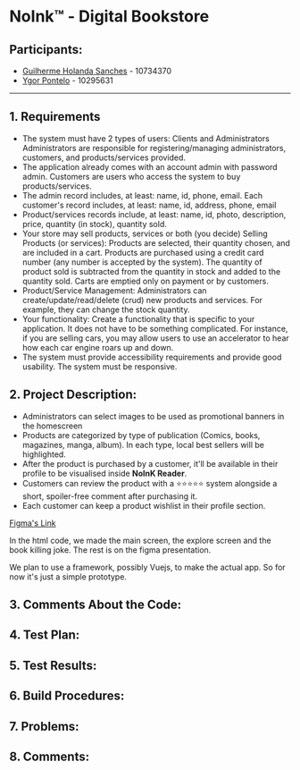 # NoInk™ - Digital Bookstore

## Participants:
* [Guilherme Holanda Sanches](https://github.com/holondo) - 10734370
* [Ygor Pontelo](https://github.com/ygorpontelo) - 10295631
---
## 1. Requirements  
  - The system must have 2 types of users: Clients and Administrators
  Administrators are responsible for registering/managing administrators, customers, and products/services provided.  
  - The application already comes with an account admin with password admin.
  Customers are users who access the system to buy products/services.
  - The admin record includes, at least: name, id, phone, email.
  Each customer's record includes, at least: name, id, address, phone, email
  - Product/services records include, at least: name, id, photo, description, price, quantity (in stock), quantity sold.
  - Your store may sell products, services or both (you decide)
  Selling Products (or services): Products are selected, their quantity chosen, and are included in a cart. Products are purchased using a credit card number (any number is accepted by the system). The quantity of product sold is subtracted from the quantity in stock and added to the quantity sold. Carts are emptied only on payment or by customers.
  - Product/Service Management: Administrators can create/update/read/delete (crud) new products and services. For example, they can change the stock quantity.
  - Your functionality: Create a functionality that is specific to your application. It does not have to be something complicated. For instance, if you are selling cars, you may allow users to use an accelerator to hear how each car engine roars up and down.   
  - The system must provide accessibility requirements and provide good usability. The system must be responsive.  
## 2. Project Description:
  - Administrators can select images to be used as promotional banners in the homescreen
  - Products are categorized by type of publication (Comics, books, magazines, manga, album). In each type, local best sellers will be highlighted.
  - After the product is purchased by a customer, it'll be available in their profile to be visualised inside **NoInK Reader**.
  - Customers can review the product with a ⭐⭐⭐⭐⭐ system alongside a short, spoiler-free comment after purchasing it.
  - Each customer can keep a product wishlist in their profile section. 

  [Figma's Link](https://www.figma.com/file/HKZYbDigSeju1kjP5Ma3I1/NoInk?node-id=0%3A1)  

  In the html code, we made the main screen, the explore screen and the book killing joke. The rest is on the figma presentation.  

  We plan to use a framework, possibly Vuejs, to make the actual app. So for now it's just a simple prototype.

  ## 3. Comments About the Code: 
  ## 4. Test Plan: 
  ## 5. Test Results:
  ## 6. Build Procedures: 
  ## 7. Problems: 
  ## 8. Comments: